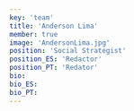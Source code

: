 ```yaml
---
key: 'team'
title: 'Anderson Lima'
member: true
image: 'AndersonLima.jpg'
position: 'Social Strategist'
position_ES: 'Redactor'
position_PT: 'Redator'
bio:
bio_ES:
bio_PT:
---
```

